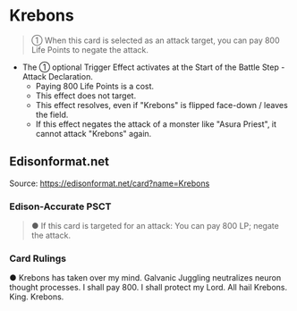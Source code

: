 # Krebons

> ① When this card is selected as an attack target, you can pay 800 Life Points to negate the attack.

*   The ① optional Trigger Effect activates at the Start of the Battle Step - Attack Declaration.
    *   Paying 800 Life Points is a cost.
    *   This effect does not target.
    *   This effect resolves, even if "Krebons" is flipped face-down / leaves the field.
    *   If this effect negates the attack of a monster like "Asura Priest", it cannot attack "Krebons" again.

## Edisonformat.net

Source: https://edisonformat.net/card?name=Krebons

### Edison-Accurate PSCT

> ● If this card is targeted for an attack: You can pay 800 LP; negate the attack.

### Card Rulings

● Krebons has taken over my mind. Galvanic Juggling neutralizes neuron thought processes.
I shall pay 800. I shall protect my Lord. All hail Krebons. King. Krebons.
            